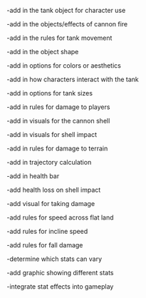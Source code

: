 
-add in the tank object for character use

-add in the objects/effects of cannon fire

-add in the rules for tank movement

-add in the object shape

-add in options for colors or aesthetics

-add in how characters interact with the tank

-add in options for tank sizes

-add in rules for damage to players

-add in visuals for the cannon shell

-add in visuals for shell impact

-add in rules for damage to terrain

-add in trajectory calculation

-add in health bar

-add health loss on shell impact

-add visual for taking damage

-add rules for speed across flat land

-add rules for incline speed

-add rules for fall damage

-determine which stats can vary

-add graphic showing different stats

-integrate stat effects into gameplay
